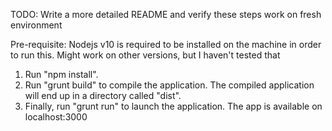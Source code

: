 TODO: Write a more detailed README and verify these steps work on fresh environment

Pre-requisite: Nodejs v10 is required to be installed on the machine in order to run this. Might work on other versions, but I haven't tested that

1. Run "npm install".
2. Run "grunt build" to compile the application. The compiled application will end up in a directory called "dist".
3. Finally, run "grunt run" to launch the application. The app is available on localhost:3000